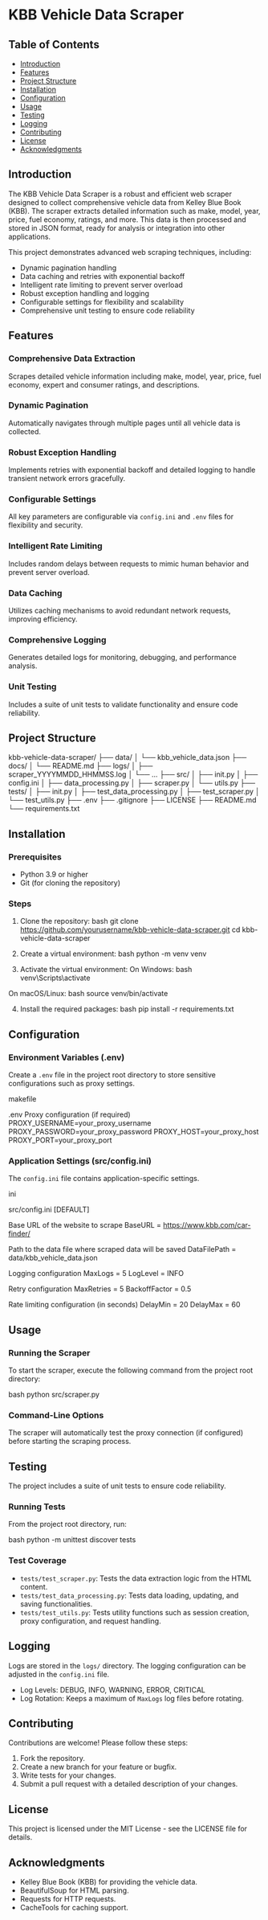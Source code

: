 # KBB Vehicle Data Scraper

## Table of Contents

- [Introduction](#introduction)
- [Features](#features)
- [Project Structure](#project-structure)
- [Installation](#installation)
- [Configuration](#configuration)
- [Usage](#usage)
- [Testing](#testing)
- [Logging](#logging)
- [Contributing](#contributing)
- [License](#license)
- [Acknowledgments](#acknowledgments)

## Introduction

The KBB Vehicle Data Scraper is a robust and efficient web scraper designed to collect comprehensive vehicle data from Kelley Blue Book (KBB). The scraper extracts detailed information such as make, model, year, price, fuel economy, ratings, and more. This data is then processed and stored in JSON format, ready for analysis or integration into other applications.

This project demonstrates advanced web scraping techniques, including:

- Dynamic pagination handling
- Data caching and retries with exponential backoff
- Intelligent rate limiting to prevent server overload
- Robust exception handling and logging
- Configurable settings for flexibility and scalability
- Comprehensive unit testing to ensure code reliability

## Features

### Comprehensive Data Extraction

Scrapes detailed vehicle information including make, model, year, price, fuel economy, expert and consumer ratings, and descriptions.

### Dynamic Pagination

Automatically navigates through multiple pages until all vehicle data is collected.

### Robust Exception Handling

Implements retries with exponential backoff and detailed logging to handle transient network errors gracefully.

### Configurable Settings

All key parameters are configurable via `config.ini` and `.env` files for flexibility and security.

### Intelligent Rate Limiting

Includes random delays between requests to mimic human behavior and prevent server overload.

### Data Caching

Utilizes caching mechanisms to avoid redundant network requests, improving efficiency.

### Comprehensive Logging

Generates detailed logs for monitoring, debugging, and performance analysis.

### Unit Testing

Includes a suite of unit tests to validate functionality and ensure code reliability.

## Project Structure

kbb-vehicle-data-scraper/ ├── data/ │ └── kbb_vehicle_data.json ├── docs/ │ └── README.md ├── logs/ │ ├── scraper_YYYYMMDD_HHMMSS.log │ └── ... ├── src/ │ ├── init.py │ ├── config.ini │ ├── data_processing.py │ ├── scraper.py │ └── utils.py ├── tests/ │ ├── init.py │ ├── test_data_processing.py │ ├── test_scraper.py │ └── test_utils.py ├── .env ├── .gitignore ├── LICENSE ├── README.md └── requirements.txt

## Installation

### Prerequisites

- Python 3.9 or higher
- Git (for cloning the repository)

### Steps

1. Clone the repository:
   bash git clone https://github.com/yourusername/kbb-vehicle-data-scraper.git cd kbb-vehicle-data-scraper

2. Create a virtual environment:
   bash python -m venv venv

3. Activate the virtual environment:
   On Windows:
   bash venv\Scripts\activate

On macOS/Linux:
bash source venv/bin/activate

4. Install the required packages:
   bash pip install -r requirements.txt

## Configuration

### Environment Variables (.env)

Create a `.env` file in the project root directory to store sensitive configurations such as proxy settings.

makefile

.env
Proxy configuration (if required)
PROXY_USERNAME=your_proxy_username PROXY_PASSWORD=your_proxy_password PROXY_HOST=your_proxy_host PROXY_PORT=your_proxy_port

### Application Settings (src/config.ini)

The `config.ini` file contains application-specific settings.

ini

src/config.ini
[DEFAULT]

Base URL of the website to scrape
BaseURL = https://www.kbb.com/car-finder/

Path to the data file where scraped data will be saved
DataFilePath = data/kbb_vehicle_data.json

Logging configuration
MaxLogs = 5 LogLevel = INFO

Retry configuration
MaxRetries = 5 BackoffFactor = 0.5

Rate limiting configuration (in seconds)
DelayMin = 20 DelayMax = 60

## Usage

### Running the Scraper

To start the scraper, execute the following command from the project root directory:

bash python src/scraper.py

### Command-Line Options

The scraper will automatically test the proxy connection (if configured) before starting the scraping process.

## Testing

The project includes a suite of unit tests to ensure code reliability.

### Running Tests

From the project root directory, run:

bash python -m unittest discover tests

### Test Coverage

- `tests/test_scraper.py`: Tests the data extraction logic from the HTML content.
- `tests/test_data_processing.py`: Tests data loading, updating, and saving functionalities.
- `tests/test_utils.py`: Tests utility functions such as session creation, proxy configuration, and request handling.

## Logging

Logs are stored in the `logs/` directory. The logging configuration can be adjusted in the `config.ini` file.

- Log Levels: DEBUG, INFO, WARNING, ERROR, CRITICAL
- Log Rotation: Keeps a maximum of `MaxLogs` log files before rotating.

## Contributing

Contributions are welcome! Please follow these steps:

1. Fork the repository.
2. Create a new branch for your feature or bugfix.
3. Write tests for your changes.
4. Submit a pull request with a detailed description of your changes.

## License

This project is licensed under the MIT License - see the LICENSE file for details.

## Acknowledgments

- Kelley Blue Book (KBB) for providing the vehicle data.
- BeautifulSoup for HTML parsing.
- Requests for HTTP requests.
- CacheTools for caching support.
